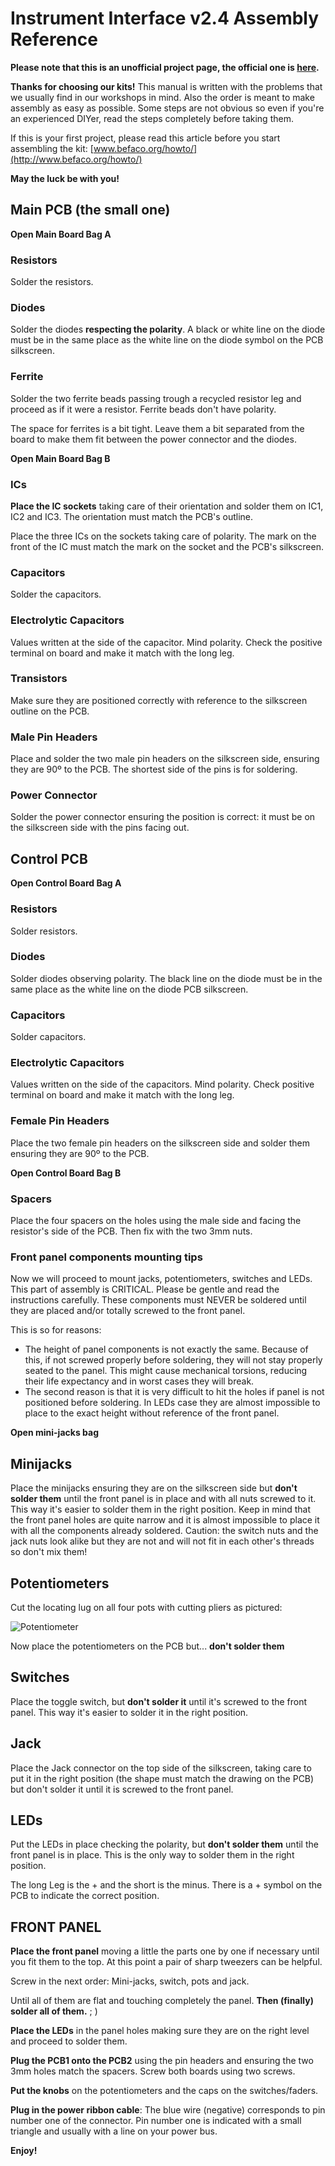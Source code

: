 # Instrument Interface v2.4 Assembly Reference
**Please note that this is an unofficial project page, the official one is [here](http://www.befaco.org/en/instrument-interface/).**

**Thanks for choosing our kits!**
This manual is written with the problems that we usually find in our workshops in mind.
Also the order is meant to make assembly as easy as possible. Some steps are not obvious so even
if you're an experienced DIYer, read the steps completely before taking them.

If this is your first project, please read this article before you start assembling the kit:
[www.befaco.org/howto/](http://www.befaco.org/howto/)

**May the luck be with you!**

## Main PCB (the small one)
**Open Main Board Bag A**

### Resistors
Solder the resistors.

### Diodes
Solder the diodes **respecting the polarity**. A black or white line on the diode must be in the same
place as the white line on the diode symbol on the PCB silkscreen.

### Ferrite
Solder the two ferrite beads passing trough a recycled resistor leg and proceed as if it were a
resistor. Ferrite beads don't have polarity.

The space for ferrites is a bit tight. Leave them a bit separated from the board to make them fit
between the power connector and the diodes.

**Open Main Board Bag B**

### ICs
**Place the IC sockets** taking care of their orientation and solder them on IC1, IC2 and IC3. The
orientation must match the PCB's outline.

Place the three ICs on the sockets taking care of polarity. The mark on the front of the IC must
match the mark on the socket and the PCB's silkscreen.

### Capacitors
Solder the capacitors.

### Electrolytic Capacitors
Values written at the side of the capacitor. Mind polarity. Check the positive terminal on board and
make it match with the long leg.

### Transistors
Make sure they are positioned correctly with reference to the silkscreen outline on the PCB.

### Male Pin Headers
Place and solder the two male pin headers on the silkscreen side, ensuring they are 90º to the PCB.
The shortest side of the pins is for soldering.

### Power Connector
Solder the power connector ensuring the position is correct: it must be on the silkscreen side
with the pins facing out.

## Control PCB
**Open Control Board Bag A**

### Resistors
Solder resistors.

### Diodes
Solder diodes observing polarity. The black line on the diode must be in the same
place as the white line on the diode PCB silkscreen.

### Capacitors
Solder capacitors.

### Electrolytic Capacitors
Values written on the side of the capacitors. Mind polarity. Check positive terminal on board and
make it match with the long leg.

### Female Pin Headers
Place the two female pin headers on the silkscreen side and solder them ensuring they are 90º to
the PCB.

**Open Control Board Bag B**

### Spacers
Place the four spacers on the holes using the male side and facing the resistor's side of the PCB.
Then fix with the two 3mm nuts.

### Front panel components mounting tips
Now we will proceed to mount jacks, potentiometers, switches and LEDs. This part of assembly is
CRITICAL. Please be gentle and read the instructions carefully. These components must NEVER
be soldered until they are placed and/or totally screwed to the front panel.

This is so for reasons:

* The height of panel components is not exactly the same. Because of this, if not screwed properly
before soldering, they will not stay properly seated to the panel. This might cause mechanical
torsions, reducing their life expectancy and in worst cases they will break.
* The second reason is that it is very difficult to hit the holes if panel is not positioned before
soldering. In LEDs case they are almost impossible to place to the exact height without reference
of the front panel.

**Open mini-jacks bag**

## Minijacks
Place the minijacks ensuring they are on the silkscreen side but **don't solder them** until the
front panel is in place and with all nuts screwed to it. This way it's easier to solder them in
the right position. Keep in mind that the front panel holes are quite narrow and it is
almost impossible to place it with all the components already soldered. Caution: the switch
nuts and the jack nuts look alike but they are not and will not fit in each other's threads so
don't mix them!

## Potentiometers
Cut the locating lug on all four pots with cutting pliers as pictured:

![Potentiometer](http://aknuds1.github.io/befaco-spring-reverb/pictures/potmeter.png "Potentiometer")

Now place the potentiometers on the PCB but... **don't solder them**

## Switches
Place the toggle switch, but **don't solder it** until it's screwed to the front panel. This way
it's easier to solder it in the right position.

## Jack
Place the Jack connector on the top side of the silkscreen, taking care to put it in the right
position (the shape must match the drawing on the PCB) but don't solder it until it is screwed
to the front panel.

## LEDs
Put the LEDs in place checking the polarity, but **don't solder them** until the front panel is
in place. This is the only way to solder them in the right position.

The long Leg is the + and the short is the minus. There is a + symbol on the PCB to indicate the
correct position.

## FRONT PANEL
**Place the front panel** moving a little the parts one by one if necessary until you fit them
to the top. At this point a pair of sharp tweezers can be helpful.

Screw in the next order: Mini-jacks, switch, pots and jack.

Until all of them are flat and touching completely the panel.
**Then (finally) solder all of them.** ; )

**Place the LEDs** in the panel holes making sure they are on the right level and proceed to
solder them.

**Plug the PCB1 onto the PCB2** using the pin headers and ensuring the two 3mm holes match
the spacers. Screw both boards using two screws.

**Put the knobs** on the potentiometers and the caps on the switches/faders.

**Plug in the power ribbon cable**: The blue wire (negative) corresponds to pin number one
of the connector. Pin number one is indicated with a small triangle and usually with a line on
your power bus.

**Enjoy!**
